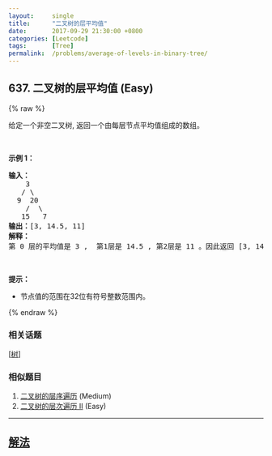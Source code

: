 ```yaml
---
layout:     single
title:      "二叉树的层平均值"
date:       2017-09-29 21:30:00 +0800
categories: [Leetcode]
tags:       [Tree]
permalink:  /problems/average-of-levels-in-binary-tree/
---
```


## 637. 二叉树的层平均值 (Easy)

{% raw %}

<p>给定一个非空二叉树, 返回一个由每层节点平均值组成的数组。</p>

<p>&nbsp;</p>

<p><strong>示例 1：</strong></p>

<pre><strong>输入：</strong>
    3
   / \
  9  20
    /  \
   15   7
<strong>输出：</strong>[3, 14.5, 11]
<strong>解释：</strong>
第 0 层的平均值是 3 ,  第1层是 14.5 , 第2层是 11 。因此返回 [3, 14.5, 11] 。
</pre>

<p>&nbsp;</p>

<p><strong>提示：</strong></p>

<ul>
	<li>节点值的范围在32位有符号整数范围内。</li>
</ul>

{% endraw %}

### 相关话题
  [[树](https://github.com/openset/leetcode/tree/master/tag/tree/README.md)]

### 相似题目
  1. [二叉树的层序遍历](/problems/binary-tree-level-order-traversal) (Medium)
  1. [二叉树的层次遍历 II](/problems/binary-tree-level-order-traversal-ii) (Easy)

---

## [解法](https://github.com/openset/leetcode/tree/master/problems/average-of-levels-in-binary-tree)

